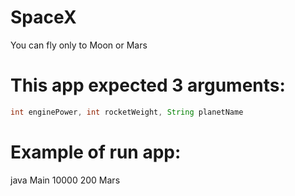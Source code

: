 # SpaceX
You can fly only to Moon or Mars
# This app expected 3 arguments:
```java
int enginePower, int rocketWeight, String planetName
```
# Example of run app:
java Main 10000 200 Mars
